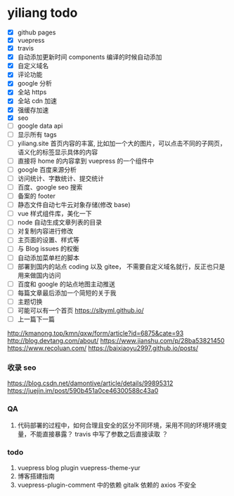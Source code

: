# yiliang todo

- [x] github pages
- [x] vuepress
- [x] travis
- [x] 自动添加更新时间 components 编译的时候自动添加
- [x] 自定义域名
- [x] 评论功能
- [x] google 分析
  <!-- 腾讯云 cdn -->
- [x] 全站 https
- [x] 全站 cdn 加速
- [x] 强缓存加速
- [x] seo
- [ ] google data api
- [ ] 显示所有 tags
- [ ] yiliang.site 首页内容的丰富, 比如加一个大的图片，可以点击不同的子网页， 语义化的标签显示具体的内容
- [ ] 直接将 home 的内容拿到 vuepress 的一个组件中
- [ ] google 百度来源分析
- [ ] 访问统计、字数统计、提交统计
- [ ] 百度、google seo 搜索
- [ ] 备案的 footer
- [ ] 静态文件自动七牛云对象存储(修改 base)
- [ ] vue 样式组件库，美化一下
- [ ] node 自动生成文章列表的目录
- [ ] 对复制内容进行修改
- [ ] 主页面的设置、样式等
- [ ] 与 Blog issues 的权衡
- [ ] 自动添加菜单栏的脚本
- [ ] 部署到国内的站点 coding 以及 gitee， 不需要自定义域名就行，反正也只是用来做国内访问
- [ ] 百度和 google 的站点地图主动推送
- [ ] 每篇文章最后添加一个简短的关于我
- [ ] 主题切换
- [ ] 可能可以有一个首页 https://slbyml.github.io/
- [ ] 上一篇下一篇

http://kmanong.top/kmn/qxw/form/article?id=6875&cate=93
http://blog.devtang.com/about/
https://www.jianshu.com/p/28ba53821450
https://www.recoluan.com/
https://baixiaoyu2997.github.io/posts/

### 收录 seo

https://blog.csdn.net/damontive/article/details/99895312
https://juejin.im/post/590b451a0ce46300588c43a0

### QA

1. 代码部署的过程中，如何合理且安全的区分不同环境，采用不同的环境环境变量，不能直接暴露？ travis 中写了参数之后直接读取 ？

### todo

1. vuepress blog plugin vuepress-theme-yur
2. 博客搭建指南
3. vuepress-plugin-comment 中的依赖 gitalk 依赖的 axios 不安全
